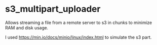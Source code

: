 # s3_multipart_uploader
Allows streaming a file from a remote server to s3 in chunks to minimize RAM and disk usage.

I used https://min.io/docs/minio/linux/index.html to simulate the s3 part.
